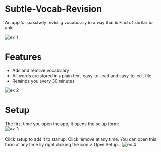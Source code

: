 # Subtle-Vocab-Revision
An app for passively revising vocabulary in a way that is kind of similar to anki

![ex 1](https://user-images.githubusercontent.com/77842470/222881286-5d594251-a4c0-4865-a21a-7fba3fa2bc16.png)

# Features
- Add and remove vocabulary
- All words are stored in a plain text, easy-to-read and easy-to-edit file
- Reminds you every 30 minutes

![ex 2](https://user-images.githubusercontent.com/77842470/222882506-96d5c865-585b-4d65-ab3a-2f987a547b7d.png)

# Setup
The first time you open the app, it opens the setup form: <br>
![ex 3](https://user-images.githubusercontent.com/77842470/222882550-837f3caa-936e-4707-a936-e8be6dd280d8.png)
<br><br>
Click setup to add it to startup. Click remove at any time. You can open this form at any time by right clicking the icon > Open Setup...
![ex 4](https://user-images.githubusercontent.com/77842470/222882612-0e10d469-3fe9-411d-889d-4e698527bfeb.png)
